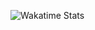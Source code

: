 ![Wakatime Stats](https://github-readme-stats.vercel.app/api/wakatime?username=jsohndata&theme=github_dark&layout=default)
